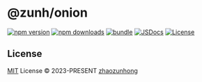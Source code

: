 # @zunh/onion

[![npm version][npm-version-src]][npm-version-href]
[![npm downloads][npm-downloads-src]][npm-downloads-href]
[![bundle][bundle-src]][bundle-href]
[![JSDocs][jsdocs-src]][jsdocs-href]
[![License][license-src]][license-href]


## License

[MIT](./LICENSE) License © 2023-PRESENT [zhaozunhong](https://github.com/zhaozunhong)

<!-- Badges -->

[npm-version-src]: https://img.shields.io/npm/v/@zunh/onion?style=flat&colorA=080f12&colorB=1fa669
[npm-version-href]: https://npmjs.com/package/@zunh/onion
[npm-downloads-src]: https://img.shields.io/npm/dm/@zunh/onion?style=flat&colorA=080f12&colorB=1fa669
[npm-downloads-href]: https://npmjs.com/package/@zunh/onion
[bundle-src]: https://img.shields.io/bundlephobia/minzip/@zunh/onion?style=flat&colorA=080f12&colorB=1fa669&label=minzip
[bundle-href]: https://bundlephobia.com/result?p=@zunh/onion
[license-src]: https://img.shields.io/github/license/zhaozunhong/@zunh/onion.svg?style=flat&colorA=080f12&colorB=1fa669
[license-href]: https://github.com/zhaozunhong/@zunh/onion/blob/main/LICENSE
[jsdocs-src]: https://img.shields.io/badge/jsdocs-reference-080f12?style=flat&colorA=080f12&colorB=1fa669
[jsdocs-href]: https://www.jsdocs.io/package/@zunh/onion